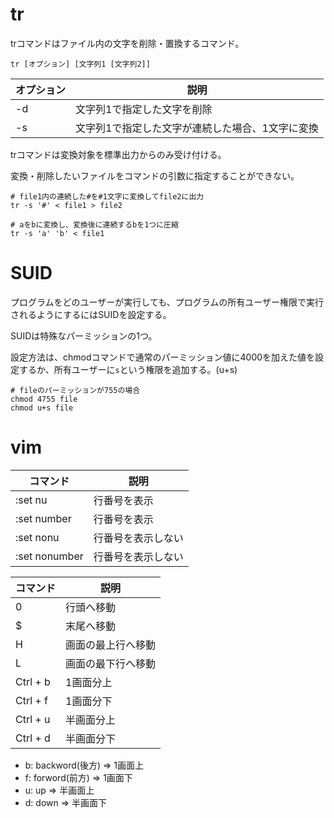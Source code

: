 # tr

trコマンドはファイル内の文字を削除・置換するコマンド。

```
tr [オプション] [文字列1 [文字列2]]
```

| オプション | 説明                                             |
|------------|--------------------------------------------------|
| -d         | 文字列1で指定した文字を削除                      |
| -s         | 文字列1で指定した文字が連続した場合、1文字に変換 |


trコマンドは変換対象を標準出力からのみ受け付ける。

変換・削除したいファイルをコマンドの引数に指定することができない。

```
# file1内の連続した#を#1文字に変換してfile2に出力
tr -s '#' < file1 > file2
```

```
# aをbに変換し、変換後に連続するbを1つに圧縮
tr -s 'a' 'b' < file1
```

# SUID

プログラムをどのユーザーが実行しても、プログラムの所有ユーザー権限で実行されるようにするにはSUIDを設定する。

SUIDは特殊なパーミッションの1つ。

設定方法は、chmodコマンドで通常のパーミッション値に4000を加えた値を設定するか、所有ユーザーに`s`という権限を追加する。(u+s)

```
# fileのパーミッションが755の場合
chmod 4755 file
chmod u+s file
```

# vim

| コマンド      | 説明               |
|---------------|--------------------|
| :set nu       | 行番号を表示       |
| :set number   | 行番号を表示       |
| :set nonu     | 行番号を表示しない |
| :set nonumber | 行番号を表示しない |


| コマンド      | 説明               |
|---------------|--------------------|
| 0             | 行頭へ移動         |
| $             | 末尾へ移動         |
| H             | 画面の最上行へ移動 |
| L             | 画面の最下行へ移動 |
| Ctrl + b      | 1画面分上          |
| Ctrl + f      | 1画面分下          |
| Ctrl + u      | 半画面分上         |
| Ctrl + d      | 半画面分下         |

- b: backword(後方) => 1画面上
- f: forword(前方) => 1画面下
- u: up => 半画面上
- d: down => 半画面下

